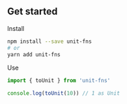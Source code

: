 ## Get started

Install

```bash
npm install --save unit-fns
# or
yarn add unit-fns
```

Use

```typescript
import { toUnit } from 'unit-fns'

console.log(toUnit(10)) // 1 as Unit
```

